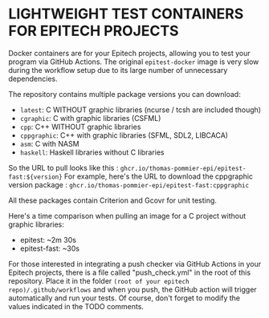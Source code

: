 # LIGHTWEIGHT TEST CONTAINERS FOR EPITECH PROJECTS
 Docker containers are for your Epitech projects, allowing you to test your program via GitHub Actions. The original `epitest-docker` image is very slow during the workflow setup due to its large number of unnecessary dependencies.

The repository contains multiple package versions you can download:

- `latest`: C WITHOUT graphic libraries (ncurse / tcsh are included though)
- `cgraphic`: C with graphic libraries (CSFML)
- `cpp`: C++ WITHOUT graphic libraries
- `cppgraphic`: C++ with graphic libraries (SFML, SDL2, LIBCACA)
- `asm`: C with NASM
- `haskell`: Haskell libraries without C libraries

So the URL to pull looks like this : `ghcr.io/thomas-pommier-epi/epitest-fast:${version}`
For example, here's the URL to download the cppgraphic version package : `ghcr.io/thomas-pommier-epi/epitest-fast:cppgraphic`

All these packages contain Criterion and Gcovr for unit testing.

Here's a time comparison when pulling an image for a C project without graphic libraries:
- epitest: ~2m 30s
- epitest-fast: ~30s

For those interested in integrating a push checker via GitHub Actions in your Epitech projects, there is a file called "push_check.yml" in the root of this repository. Place it in the folder `(root of your epitech repo)/.github/workflows` and when you push, the GitHub action will trigger automatically and run your tests.
Of course, don't forget to modify the values indicated in the TODO comments.
